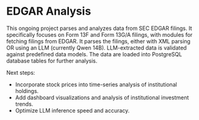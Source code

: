 # EDGAR Analysis

This ongoing project parses and analyzes data from SEC EDGAR filings. It specifically focuses on Form 13F and Form 13G/A filings, with modules for fetching filings from EDGAR. It parses the filings, either with XML parsing OR using an LLM (currently Qwen 14B). LLM-extracted data is validated against predefined data models. The data are loaded into PostgreSQL database tables for further analysis.

Next steps: 
- Incorporate stock prices into time-series analysis of institutional holdings. 
- Add dashboard visualizations and analysis of institutional investment trends.
- Optimize LLM inference speed and accuracy.